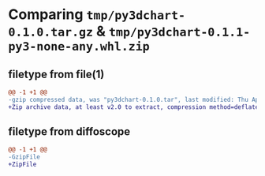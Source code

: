 # Comparing `tmp/py3dchart-0.1.0.tar.gz` & `tmp/py3dchart-0.1.1-py3-none-any.whl.zip`

## filetype from file(1)

```diff
@@ -1 +1 @@
-gzip compressed data, was "py3dchart-0.1.0.tar", last modified: Thu Apr 13 03:12:55 2023, max compression
+Zip archive data, at least v2.0 to extract, compression method=deflate
```

## filetype from diffoscope

```diff
@@ -1 +1 @@
-GzipFile
+ZipFile
```

